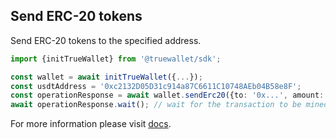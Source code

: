 ## Send ERC-20 tokens

Send ERC-20 tokens to the specified address.

```typescript
import {initTrueWallet} from '@truewallet/sdk';

const wallet = await initTrueWallet({...});
const usdtAddress = '0xc2132D05D31c914a87C6611C10748AEb04B58e8F';
const operationResponse = await wallet.sendErc20({to: '0x...', amount: 123.45, tokenAddress: usdtAddress});
await operationResponse.wait(); // wait for the transaction to be mined
```

For more information please visit <a href="https://docs.true-wallet.io/" target="_blank">docs</a>.
